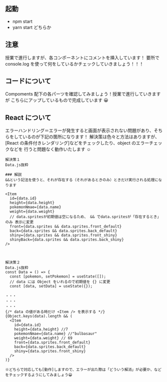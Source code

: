 ## 起動

- npm start
- yarn start
  どちらか

## 注意

授業で進行しますが、各コンポーネントにコメントを挿入しています！
要所で console.log を使って何をしているかチェックしていきましょう！！！

## コードについて

Compoments 配下の各パーツを確認してみましょう！授業で進行していきますが
こちらにアップしているもので完成しています 😀

## React について

エラーハンドリング＝エラーが発生すると画面が表示されない問題があり、そちらをしているのが下記の箇所になります！
解決策は色々と方法はありますが、[React の条件付きレンダリング]などをチェックしたり、object のエラーチェックなどを
行うと問題なく動作いたします ☺️

```
解決策１
Data.js抜粋

### 解説
&&という記法を使うと、それが存在する（それがあるときのみ）ときだけ実行される処理になります

<Item
  id={data.id}
  height={data.height}
  pokemonNmae={data.name}
  weight={data.weight}
  // data.spritesが初期値は空になるため、 && でdata.spritesが「存在するとき」のみ 表示に変更
  front={data.sprites && data.sprites.front_default}
  back={data.sprites && data.sprites.back_default}
  shiny={data.sprites && data.sprites.front_shiny}
  shinyBack={data.sprites && data.sprites.back_shiny}
/>



解決策２
Data.js抜粋
const Data = () => {
  const [pokemon, setPokemon] = useState([]);
  // data には Object をいれるので初期値を {} に変更
  const [data, setData] = useState({});

・・・
・・・
・・・
{/* data の値がある時だけ <Item /> を表示する */}
{Object.keys(data).length && (
  <Item
    id={data.id}
    height={data.height} //7
    pokemonNmae={data.name} //"bulbasaur"
    weight={data.weight} // 69
    front={data.sprites.front_default}
    back={data.sprites.back_default}
    shiny={data.sprites.front_shiny}
  />
)}

※どちらで対応しても[動作]しますので、エラーが出た際は「どういう解消」が必要か、などをチェックするようにしてみましょう😀
```
